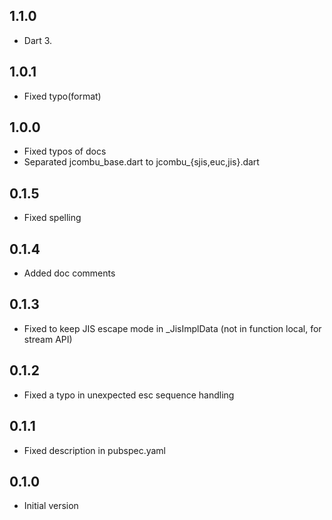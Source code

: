 ## 1.1.0

- Dart 3.

## 1.0.1

- Fixed typo(format)

## 1.0.0

- Fixed typos of docs
- Separated jcombu_base.dart to jcombu_{sjis,euc,jis}.dart

## 0.1.5

- Fixed spelling

## 0.1.4

- Added doc comments

## 0.1.3

- Fixed to keep JIS escape mode in _JisImplData (not in function local, for stream API)

## 0.1.2

- Fixed a typo in unexpected esc sequence handling

## 0.1.1

- Fixed description in pubspec.yaml

## 0.1.0

- Initial version
